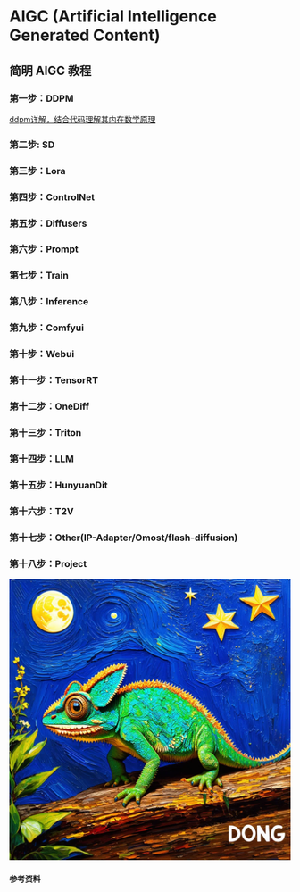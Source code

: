 # AIGC (Artificial Intelligence Generated Content)

## **简明 AIGC 教程**

### 第一步：DDPM

[ddpm详解，结合代码理解其内在数学原理](https://github.com/cvdong/Aigc_dong/blob/main/src/ddpm/Generating_flowers_using_DDPMs.ipynb)

### 第二步: SD

### 第三步：Lora

### 第四步：ControlNet

### 第五步：Diffusers

### 第六步：Prompt

### 第七步：Train

### 第八步：Inference

### 第九步：Comfyui

### 第十步：Webui

### 第十一步：TensorRT

### 第十二步：OneDiff

### 第十三步：Triton

### 第十四步：LLM

### 第十五步：HunyuanDit

### 第十六步：T2V

### 第十七步：Other(IP-Adapter/Omost/flash-diffusion)

### 第十八步：Project


![chameleon](./workspace/images/chameleon-dong-8.jpg)

####  参考资料
